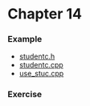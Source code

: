 # Chapter 14

### Example
* [studentc.h](studentc.h)
* [studentc.cpp](studentc.cpp)
* [use_stuc.cpp](use_stuc.cpp)

### Exercise
